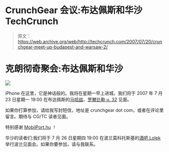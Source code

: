 # CrunchGear 会议:布达佩斯和华沙 TechCrunch

> 原文：<https://web.archive.org/web/http://techcrunch.com/2007/07/20/crunchgear-meet-up-budapest-and-warsaw-2/>

# 克朗彻奇聚会:布达佩斯和华沙

![](img/170dcd42fb2ee822af87fe028cb64158.png)

iPhone 在这里，它是神话般的。我将在星期一早上进城，我们将于 2007 年 7 月 23 日星期一 19:00 在布达佩斯的[马哈兹](https://web.archive.org/web/20220630100846/http://www.maghazblog.hu/)、[罗滕比勒 u. 32](https://web.archive.org/web/20220630100846/http://maps.google.com/maps?q=Rottenbiller+u.+32.+budapest+hungary&ie=UTF8&oe=utf-8&client=firefox-a&ll=47.504098,19.0766&spn=0.012901,0.029182&z=15&iwloc=addr&om=1) 见面。

如果你打算参加，请给我写封短信，地址是 crunchgear dot com，或者在评论里留言。期待与 CG/TC 读者见面。

特别感谢 [MobilPort.hu](https://web.archive.org/web/20220630100846/http://www.mobilport.hu/) ！

华沙的读者们:我们将于 7 月 26 日星期四 19:00 在波兰莫科托斯基的[酒吧 Lolek](https://web.archive.org/web/20220630100846/http://lolekpub.pl/) 举行波兰见面会。如果你要参加，请与我联系。